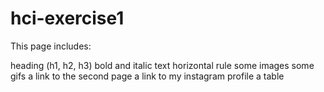# hci-exercise1

This page includes:

heading (h1, h2, h3)
bold and italic text
horizontal rule
some images
some gifs
a link to the second page
a link to my instagram profile
a table
